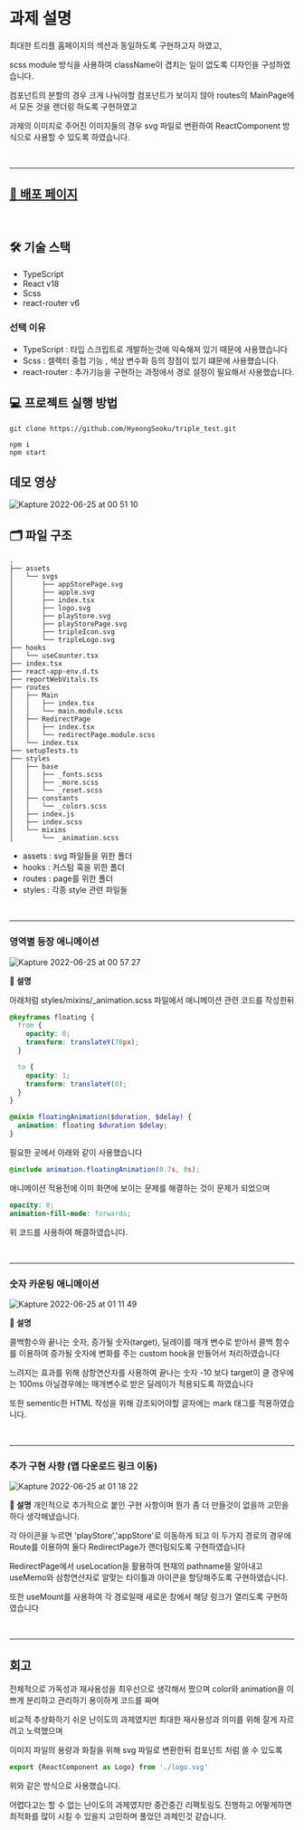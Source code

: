 # 과제 설명

최대한 트리플 홈페이지의 섹션과 동일하도록 구현하고자 하였고, 

scss module 방식을 사용하여 className이 겹치는 일이 없도록 디자인을 구성하였습니다.

컴포넌트의 분할의 경우 크게 나눠야할 컴포넌트가 보이지 않아 routes의 MainPage에서 모든 것을 랜더링 하도록 구현하였고

과제의 이미지로 주어진 이미지들의 경우 svg 파일로 변환하여 ReactComponent 방식으로 사용할 수 있도록 하였습니다.

<br>

---

## [🚀 배포 페이지](https://triple-ten.vercel.app/)

<br>


## 🛠 기술 스택
- TypeScript
- React v18
- Scss
- react-router v6

### 선택 이유
- TypeScript : 타입 스크립트로 개발하는것에 익숙해져 있기 때문에 사용했습니다
- Scss : 셀렉터 중첩 기능 , 색상 변수화 등의 장점이 있기 떄문에 사용했습니다.
- react-router : 추가기능을 구현하는 과정에서 경로 설정이 필요해서 사용했습니다.


## 💻 프로젝트 실행 방법
```
git clone https://github.com/HyeongSeoku/triple_test.git

npm i
npm start
```

## 데모 영상

![Kapture 2022-06-25 at 00 51 10](https://user-images.githubusercontent.com/48541850/175571772-a7936b16-50e4-4426-849a-baf6d6dac6ce.gif)


## 🗂 파일 구조
```
.
├── assets
│   └── svgs
│       ├── appStorePage.svg
│       ├── apple.svg
│       ├── index.tsx
│       ├── logo.svg
│       ├── playStore.svg
│       ├── playStorePage.svg
│       ├── tripleIcon.svg
│       └── tripleLogo.svg
├── hooks
│   └── useCounter.tsx
├── index.tsx
├── react-app-env.d.ts
├── reportWebVitals.ts
├── routes
│   ├── Main
│   │   ├── index.tsx
│   │   └── main.module.scss
│   ├── RedirectPage
│   │   ├── index.tsx
│   │   └── redirectPage.module.scss
│   └── index.tsx
├── setupTests.ts
├── styles
│   ├── base
│   │   ├── _fonts.scss
│   │   ├── _more.scss
│   │   └── _reset.scss
│   ├── constants
│   │   └── _colors.scss
│   ├── index.js
│   ├── index.scss
│   └── mixins
│       └── _animation.scss
```

- assets : svg 파일들을 위한 폴더
- hooks : 커스텀 훅을 위한 폴더
- routes : page를 위한 폴더
- styles : 각종 style 관련 파일들

<br />

---


### 영역별 등장 애니메이션
![Kapture 2022-06-25 at 00 57 27](https://user-images.githubusercontent.com/48541850/175574244-dd5b05bd-84d0-4708-a117-c6ff83c06b5f.gif)


**💁 설명**

아래처럼 styles/mixins/_animation.scss 파일에서 애니메이션 관련 코드를 작성한뒤
```scss
@keyframes floating {
  from {
    opacity: 0;
    transform: translateY(70px);
  }

  to {
    opacity: 1;
    transform: translateY(0);
  }
}

@mixin floatingAnimation($duration, $delay) {
  animation: floating $duration $delay;
}
```
필요한 곳에서 아래와 같이 사용했습니다
```scss
@include animation.floatingAnimation(0.7s, 0s);
```

애니메이션 적용전에 이미 화면에 보이는 문제를 해결하는 것이 문제가 되었으며
```scss
opacity: 0;
animation-fill-mode: forwards;
```
위 코드를 사용하여 해결하였습니다.

<br/>

---

### 숫자 카운팅 애니메이션
![Kapture 2022-06-25 at 01 11 49](https://user-images.githubusercontent.com/48541850/175575225-17b17e18-8da7-4bf5-9c04-7ee027ddb88d.gif)


**💁 설명**

콜백함수와 끝나는 숫자, 증가될 숫자(target), 딜레이를 매개 변수로 받아서
콜백 함수를 이용하여 증가될 숫자에 변화를 주는 custom hook을 만들어서 처리하였습니다

느려지는 효과를 위해 삼항연산자를 사용하여 끝나는 숫자 -10 보다 target이 클 경우에는 100ms 아닐경우에는 매개변수로 받은 딜레이가 적용되도록 하였습니다

또한 sementic한 HTML 작성을 위해 강조되어야할 글자에는 mark 태그를 적용하였습니다.

<br/>

---


### 추가 구현 사항 (앱 다운로드 링크 이동)

![Kapture 2022-06-25 at 01 18 22](https://user-images.githubusercontent.com/48541850/175576251-3c83767c-0962-4465-b490-367c7705a383.gif)

**💁 설명**
개인적으로 추가적으로 붙인 구현 사항이며 뭔가 좀 더 만들것이 없을까 고민을 하다 생각해냈습니다.

각 아이콘을 누르면 'playStore','appStore'로 이동하게 되고 이 두가지 경로의 경우에 Route를 이용하여 둘다 RedirectPage가 랜더링되도록 구현하였습니다

RedirectPage에서 useLocation을 활용하여 현재의 pathname을 알아내고 useMemo와 삼항연산자로 알맞는 타이틀과 아이콘을 할당해주도록 구현하였습니다.

또한 useMount를 사용하여 각 경로일때 새로운 창에서 해당 링크가 열리도록 구현하였습니다


<br/>

---


## 회고

전체적으로 가독성과 재사용성을 최우선으로 생각해서 짰으며 color와 animation을 이쁘게 분리하고 관리하기 용이하게 코드를 짜며

비교적 추상화하기 쉬운 난이도의 과제였지만 최대한 재사용성과 의미를 위해 잘게 자르려고 노력했으며

이미지 파일의 용량과 화질을 위해 svg 파일로 변환한뒤 컴포넌트 처럼 쓸 수 있도록 
```ts
export {ReactComponent as Logo} from './logo.svg'
```
위와 같은 방식으로 사용했습니다.

어렵다고는 할 수 없는 난이도의 과제였지만 중간중간 리팩토링도 진행하고 어떻게하면 최적화를 많이 시킬 수 있을지 고민하며 풀었던 과제인것 같습니다.




